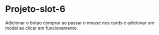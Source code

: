 # Projeto-slot-6
Adicionar o botao comprar ao passar o mouse nos cards e adicionar um modal ao clicar em funcionamento.
